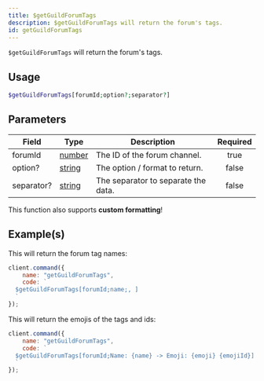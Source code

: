 ```yaml
---
title: $getGuildForumTags
description: $getGuildForumTags will return the forum's tags.
id: getGuildForumTags
---
```


`$getGuildForumTags` will return the forum's tags.

## Usage

```php
$getGuildForumTags[forumId;option?;separator?]
```

## Parameters

| Field      | Type                                                                                              | Description                         | Required |
| ---------- | ------------------------------------------------------------------------------------------------- | ----------------------------------- | :------: |
| forumId    | [number](https://developer.mozilla.org/en-US/docs/Web/JavaScript/Reference/Global_Objects/Number) | The ID of the forum channel.        |   true   |
| option?    | [string](https://developer.mozilla.org/en-US/docs/Web/JavaScript/Reference/Global_Objects/String) | The option / format to return.      |  false   |
| separator? | [string](https://developer.mozilla.org/en-US/docs/Web/JavaScript/Reference/Global_Objects/String) | The separator to separate the data. |  false   |

This function also supports **custom formatting**!

## Example(s)

This will return the forum tag names:

```javascript
client.command({
    name: "getGuildForumTags",
    code: `
  $getGuildForumTags[forumId;name;, ]
  `
});
```

This will return the emojis of the tags and ids:

```javascript
client.command({
    name: "getGuildForumTags",
    code: `
  $getGuildForumTags[forumId;Name: {name} -> Emoji: {emoji} {emojiId}]
  `
});
```
